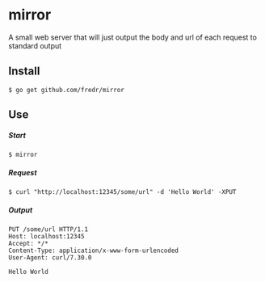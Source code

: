 # mirror
A small web server that will just output the body and url of each request to standard output

## Install
`$ go get github.com/fredr/mirror`

## Use
##### Start
`$ mirror`
##### Request
`$ curl "http://localhost:12345/some/url" -d 'Hello World' -XPUT`
##### Output
```
PUT /some/url HTTP/1.1
Host: localhost:12345
Accept: */*
Content-Type: application/x-www-form-urlencoded
User-Agent: curl/7.30.0

Hello World
```
